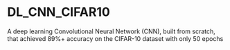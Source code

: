 # DL_CNN_CIFAR10
A deep learning Convolutional Neural Network (CNN), built from scratch, that achieved 89%+ accuracy on the CIFAR-10 dataset with only 50 epochs 
